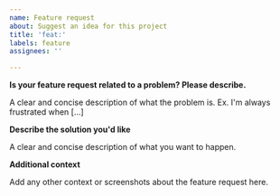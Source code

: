 ```yaml
---
name: Feature request
about: Suggest an idea for this project
title: 'feat:'
labels: feature
assignees: ''

---
```


**Is your feature request related to a problem? Please describe.**

A clear and concise description of what the problem is. Ex. I'm always frustrated when [...]


**Describe the solution you'd like**

A clear and concise description of what you want to happen.


**Additional context**

Add any other context or screenshots about the feature request here.
